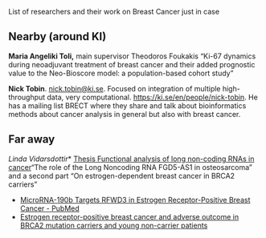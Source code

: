 List of researchers and their work on Breast Cancer just in case

## Nearby (around KI)

**Maria Angeliki Toli,** main supervisor Theodoros Foukakis
“Ki-67 dynamics during neoadjuvant treatment of breast cancer and their added prognostic value to the Neo-Bioscore model: a population-based cohort study”

**Nick Tobin**. nick.tobin@ki.se. Focused on integration of multiple high-throughput data, very computational. https://ki.se/en/people/nick-tobin. He has a mailing list BRECT where they share and talk about bioinformatics methods about cancer analysis in general but also with breast cancer.

## Far away

*Linda Vidarsdottir** [Thesis Functional analysis of long non-coding RNAs in cancer](https://openarchive.ki.se/articles/thesis/Functional_analysis_of_long_non-coding_RNAs_in_cancer/26923900?file=48970369 "https://openarchive.ki.se/articles/thesis/Functional_analysis_of_long_non-coding_RNAs_in_cancer/26923900?file=48970369")“The role of the Long Noncoding RNA FGD5-AS1 in osteosarcoma” and a second part “On estrogen-dependent breast cancer in BRCA2 carriers”
* [MicroRNA-190b Targets RFWD3 in Estrogen Receptor-Positive Breast Cancer - PubMed](https://pubmed.ncbi.nlm.nih.gov/38504674/ "https://pubmed.ncbi.nlm.nih.gov/38504674/")
* [Estrogen receptor-positive breast cancer and adverse outcome in BRCA2 mutation carriers and young non-carrier patients](https://iris.rais.is/en/publications/estrogen-receptor-positive-breast-cancer-and-adverse-outcome-in-b "https://iris.rais.is/en/publications/estrogen-receptor-positive-breast-cancer-and-adverse-outcome-in-b")

